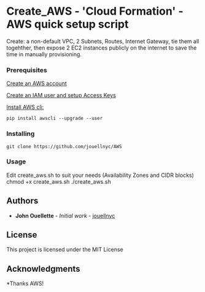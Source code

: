 # Create_AWS - 'Cloud Formation' - AWS quick setup script 
Create: a non-default VPC, 2 Subnets, Routes, Internet Gateway, tie them all togehther, then expose 2 EC2 instances publicly on the internet  to save the time in manually provisioning.

### Prerequisites
[Create an AWS account](https://aws.amazon.com)

[Create an IAM user and setup Access Keys](https://docs.aws.amazon.com/IAM/latest/UserGuide/id_users_create.html#id_users_create_cliwpsapi)

[Install AWS cli:](https://docs.aws.amazon.com/cli/latest/userguide/installing.html)
```
pip install awscli --upgrade --user
```

### Installing
```
git clone https://github.com/jouellnyc/AWS
```

### Usage
Edit create_aws.sh to suit your needs (Availability Zones and CIDR blocks)
chmod +x create_aws.sh 
./create_aws.sh

## Authors
* **John Ouellette** - *Initial work* - [jouellnyc](https://github.com/jouellnyc)

## License
This project is licensed under the MIT License

## Acknowledgments
*Thanks AWS!
